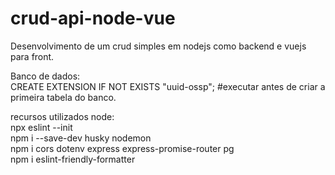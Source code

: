 # crud-api-node-vue<br>
Desenvolvimento de um crud simples em nodejs como backend e vuejs para front.<br>

Banco de dados:<br>
CREATE EXTENSION IF NOT EXISTS "uuid-ossp"; #executar antes de criar a primeira tabela do banco.<br>

recursos utilizados node:<br>
npx eslint --init<br>
npm i --save-dev husky nodemon<br>
npm i cors dotenv express express-promise-router pg<br>
npm i eslint-friendly-formatter
